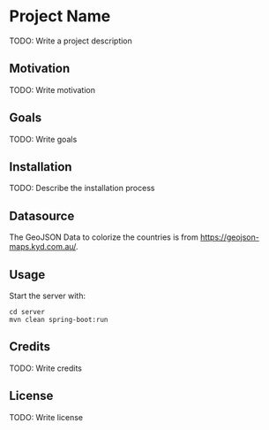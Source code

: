 # Project Name

TODO: Write a project description

## Motivation

TODO: Write motivation

## Goals

TODO: Write goals

## Installation

TODO: Describe the installation process

## Datasource
The GeoJSON Data to colorize the countries is from <https://geojson-maps.kyd.com.au/>.

## Usage

Start the server with:
```
cd server
mvn clean spring-boot:run
```

## Credits

TODO: Write credits

## License

TODO: Write license